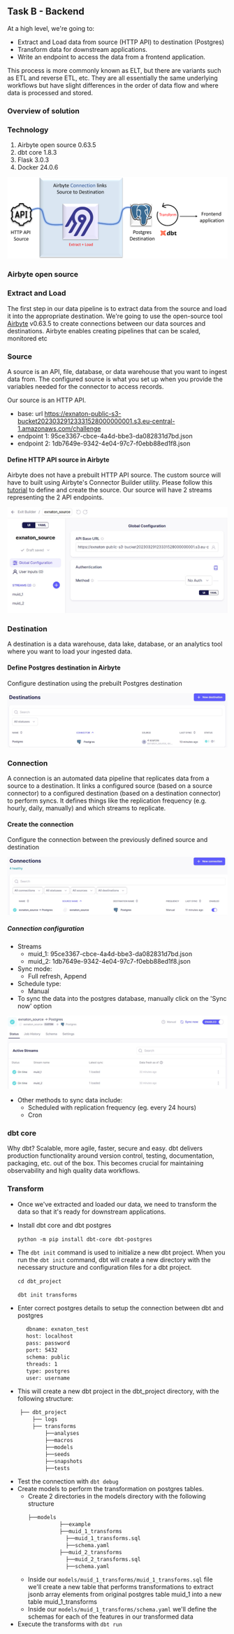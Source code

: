 ## Task B - Backend

At a high level, we're going to:
- Extract and Load data from source (HTTP API) to destination (Postgres)
- Transform data for downstream applications.
- Write an endpoint to access the data from a frontend application.
  
This process is more commonly known as ELT, but there are variants such as ETL and reverse ETL, etc. They are all essentially the same underlying workflows but have slight differences in the order of data flow and where data is processed and stored.

### Overview of solution  

### Technology  
1. Airbyte open source 0.63.5
2. dbt core 1.8.3
3. Flask 3.0.3
4. Docker 24.0.6

![image info](images/task_b_pipeline.png)  

### Airbyte open source 
### Extract and Load  
The first step in our data pipeline is to extract data from the source and load it into the appropriate destination. We're going to use the open-source tool [Airbyte](https://docs.airbyte.com/using-airbyte/getting-started/) v0.63.5 to create connections between our data sources and destinations. Airbyte enables creating pipelines that can be scaled, monitored etc

### Source  
A source is an API, file, database, or data warehouse that you want to ingest data from. The configured source is what you set up when you provide the variables needed for the connector to access records.  

Our source is an HTTP API.  
- base: url https://exnaton-public-s3-bucket20230329123331528000000001.s3.eu-central-1.amazonaws.com/challenge
- endpoint 1: 95ce3367-cbce-4a4d-bbe3-da082831d7bd.json
- endpoint 2: 1db7649e-9342-4e04-97c7-f0ebb88ed1f8.json

#### Define HTTP API source in Airbyte  
Airbyte does not have a prebuilt HTTP API source. The custom source will have to built using Airbyte's Connector Builder utility. Please follow this [tutorial](https://docs.airbyte.com/connector-development/connector-builder-ui/tutorial) to define and create the source. Our source will have 2 streams representing the 2 API endpoints. 

![image info](images/source.jpg)

### Destination  
A destination is a data warehouse, data lake, database, or an analytics tool where you want to load your ingested data.  
#### Define Postgres destination in Airbyte  
Configure destination using the prebuilt Postgres destination  

![image info](images/destination.jpg)

### Connection  
A connection is an automated data pipeline that replicates data from a source to a destination. It links a configured source (based on a source connector) to a configured destination (based on a destination connector) to perform syncs. It defines things like the replication frequency (e.g. hourly, daily, manually) and which streams to replicate.
#### Create the connection  
Configure the connection between the previously defined source and destination  

![image info](images/connection.jpg)  

##### Connection configuration 

- Streams
  - muid_1: 95ce3367-cbce-4a4d-bbe3-da082831d7bd.json
  - muid_2: 1db7649e-9342-4e04-97c7-f0ebb88ed1f8.json
- Sync mode:
  - Full refresh, Append
- Schedule type:
  - Manual
- To sync the data into the postgres database, manually click on the 'Sync now' option

![image info](images/data_sync.jpg)
  
- Other methods to sync data include: 
  - Scheduled with replication frequency (eg. every 24 hours)
  - Cron
 
### dbt core 
Why dbt? Scalable, more agile, faster, secure and easy. dbt delivers production functionality around version control, testing, documentation, packaging, etc. out of the box. This becomes crucial for maintaining observability and high quality data workflows.  

### Transform  
- Once we've extracted and loaded our data, we need to transform the data so that it's ready for downstream applications.
- Install dbt core and dbt postgres
  
  ```python -m pip install dbt-core dbt-postgres```

- The `dbt init` command is used to initialize a new dbt project. When you run the `dbt init` command, dbt will create a new directory with the necessary structure and configuration files for a dbt project.
  
  ```cd dbt_project```
  
  ```dbt init transforms```

- Enter correct postgres details to setup the connection between dbt and postgres
```
      dbname: exnaton_test
      host: localhost
      pass: password
      port: 5432
      schema: public
      threads: 1
      type: postgres
      user: username
```
- This will create a new dbt project in the dbt_project directory, with the following structure:   
```
    ├── dbt_project
        ├── logs
        ├── transforms
            ├──analyses
            ├──macros
            ├──models
            ├──seeds
            ├──snapshots
            ├──tests

```
- Test the connection with `dbt debug`
- Create models to perform the transformation on postgres tables.
  - Create 2 directories in the models directory with the following structure
    ```
    ├──models
              ├──example
              ├──muid_1_transforms
                ├──muid_1_transforms.sql
                ├──schema.yaml
              ├──muid_2_transforms
                ├──muid_2_transforms.sql
                ├──schema.yaml
    ```
   - Inside our `models/muid_1_transforms/muid_1_transforms.sql` file we'll create a new table that performs transformations to extract jsonb array elements from original postgres table muid_1 into a new table muid_1_transforms
   - Inside our `models/muid_1_transforms/schema.yaml` we'll define the schemas for each of the features in our transformed data
- Execute the transforms with `dbt run`
  




